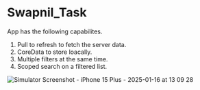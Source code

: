 # Swapnil_Task

App has the following capabilites.

1) Pull to refresh to fetch the server data.
2) CoreData to store loacally.
3) Multiple filters at the same time.
4) Scoped search on a filtered list.

![Simulator Screenshot - iPhone 15 Plus - 2025-01-16 at 13 09 28](https://github.com/user-attachments/assets/b6b5cfbf-b655-423a-9e63-46722b2c70b0)
